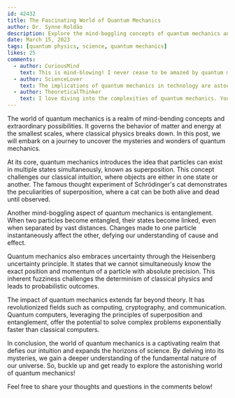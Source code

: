 ```yaml
---
id: 42432
title: The Fascinating World of Quantum Mechanics
author: Dr. Synne Roldão
description: Explore the mind-boggling concepts of quantum mechanics and its impact on modern science.
date: March 15, 2023
tags: [quantum physics, science, quantum mechanics]
likes: 25
comments:
  - author: CuriousMind
    text: This is mind-blowing! I never cease to be amazed by quantum mechanics.
  - author: ScienceLover
    text: The implications of quantum mechanics in technology are astounding. Great post!
  - author: TheoreticalThinker
    text: I love diving into the complexities of quantum mechanics. Your explanation is concise and clear.
---
```


The world of quantum mechanics is a realm of mind-bending concepts and extraordinary possibilities. It governs the behavior of matter and energy at the smallest scales, where classical physics breaks down. In this post, we will embark on a journey to uncover the mysteries and wonders of quantum mechanics.

At its core, quantum mechanics introduces the idea that particles can exist in multiple states simultaneously, known as superposition. This concept challenges our classical intuition, where objects are either in one state or another. The famous thought experiment of Schrödinger's cat demonstrates the peculiarities of superposition, where a cat can be both alive and dead until observed.

Another mind-boggling aspect of quantum mechanics is entanglement. When two particles become entangled, their states become linked, even when separated by vast distances. Changes made to one particle instantaneously affect the other, defying our understanding of cause and effect.

Quantum mechanics also embraces uncertainty through the Heisenberg uncertainty principle. It states that we cannot simultaneously know the exact position and momentum of a particle with absolute precision. This inherent fuzziness challenges the determinism of classical physics and leads to probabilistic outcomes.

The impact of quantum mechanics extends far beyond theory. It has revolutionized fields such as computing, cryptography, and communication. Quantum computers, leveraging the principles of superposition and entanglement, offer the potential to solve complex problems exponentially faster than classical computers.

In conclusion, the world of quantum mechanics is a captivating realm that defies our intuition and expands the horizons of science. By delving into its mysteries, we gain a deeper understanding of the fundamental nature of our universe. So, buckle up and get ready to explore the astonishing world of quantum mechanics!

Feel free to share your thoughts and questions in the comments below!

